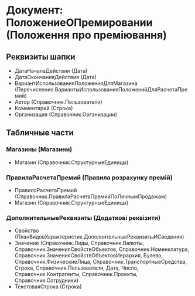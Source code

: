﻿# Документ: ПоложениеОПремировании (Положення про преміювання)

## Реквизиты шапки

- ДатаНачалаДействия (Дата)
- ДатаОкончанияДействия (Дата)
- ВариантИспользованияПоложенияДляМагазина (Перечисление.ВариантыИспользованияПоложенийДляРасчетаПремий)
- Автор (Справочник.Пользователи)
- Комментарий (Строка)
- Организация (Справочник.Организации)

## Табличные части

### Магазины (Магазини)

- Магазин (Справочник.СтруктурныеЕдиницы)

### ПравилаРасчетаПремий (Правила розрахунку премій)

- ПравилоРасчетаПремий (Справочник.ПравилаРасчетаПремийПоЛичнымПродажам)
- Магазин (Справочник.СтруктурныеЕдиницы)

### ДополнительныеРеквизиты (Додаткові реквізити)

- Свойство (ПланВидовХарактеристик.ДополнительныеРеквизитыИСведения)
- Значение (Справочник.Лиды, Справочник.Валюты, Справочник.ЗначенияСвойствОбъектов, Справочник.Номенклатура, Справочник.ЗначенияСвойствОбъектовИерархия, Булево, Справочник.ФизическиеЛица, Справочник.ТранспортныеСредства, Строка, Справочник.Пользователи, Дата, Число, Справочник.Контрагенты, Справочник.Проекты, Справочник.Сотрудники)
- ТекстоваяСтрока (Строка)

